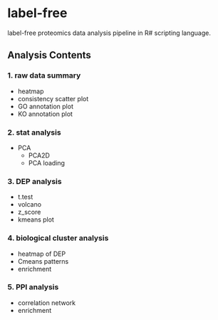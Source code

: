 # label-free
 
label-free proteomics data analysis pipeline in R# scripting language.
 
## Analysis Contents

### 1. raw data summary

+ heatmap
+ consistency scatter plot
+ GO annotation plot
+ KO annotation plot

### 2. stat analysis

+ PCA
   + PCA2D
   + PCA loading

### 3. DEP analysis

+ t.test
+ volcano
+ z_score
+ kmeans plot

### 4. biological cluster analysis

+ heatmap of DEP
+ Cmeans patterns
+ enrichment

### 5. PPI analysis

+ correlation network
+ enrichment
